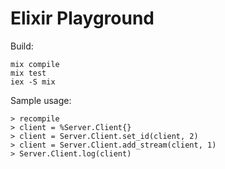 Elixir Playground
=================

Build:

    mix compile
    mix test
    iex -S mix

Sample usage:

    > recompile
    > client = %Server.Client{}
    > client = Server.Client.set_id(client, 2)
    > client = Server.Client.add_stream(client, 1)
    > Server.Client.log(client)

